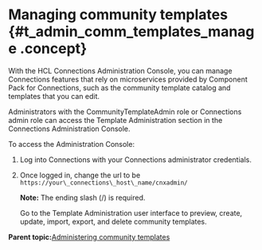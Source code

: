 # Managing community templates {#t_admin_comm_templates_manage .concept}

With the HCL Connections Administration Console, you can manage Connections features that rely on microservices provided by Component Pack for Connections, such as the community template catalog and templates that you can edit.

Administrators with the CommunityTemplateAdmin role or Connections admin role can access the Template Administration section in the Connections Administration Console.

To access the Administration Console:

1.  Log into Connections with your Connections administrator credentials.
2.  Once logged in, change the url to be `https://your\_connections\_host\_name/cnxadmin/`

    **Note:** The ending slash \(/\) is required.

    Go to the Template Administration user interface to preview, create, update, import, export, and delete community templates.


**Parent topic:**[Administering community templates](../admin/t_admin_comm_templates_container.md)

